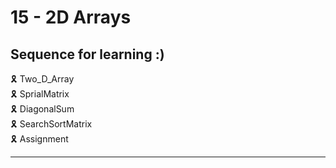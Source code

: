 # 15 - 2D Arrays

## Sequence for learning :)

🎗️ Two_D_Array \
🎗️ SprialMatrix \
🎗️ DiagonalSum \
🎗️ SearchSortMatrix \
🎗️ Assignment

---
